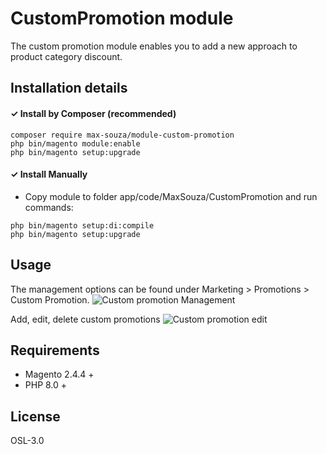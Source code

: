 # CustomPromotion module

The custom promotion module enables you to add a new approach to product category discount.

## Installation details

#### ✓ Install by Composer (recommended)
```
composer require max-souza/module-custom-promotion
php bin/magento module:enable
php bin/magento setup:upgrade
```

#### ✓ Install Manually
- Copy module to folder app/code/MaxSouza/CustomPromotion and run commands:
```
php bin/magento setup:di:compile
php bin/magento setup:upgrade
```

## Usage
The management options can be found under Marketing > Promotions > Custom Promotion.
![Custom promotion Management](https://github.com/MaxSouza/module-custom-promotion/assets/5350377/904d078c-4640-4004-b3b3-693e1a98fcad)

Add, edit, delete custom promotions
![Custom promotion edit](https://github.com/MaxSouza/module-custom-promotion/assets/5350377/4587c635-7bcd-46ce-8f2f-2905b6cb5910)

## Requirements

- Magento 2.4.4 +
- PHP 8.0 +

## License
OSL-3.0
